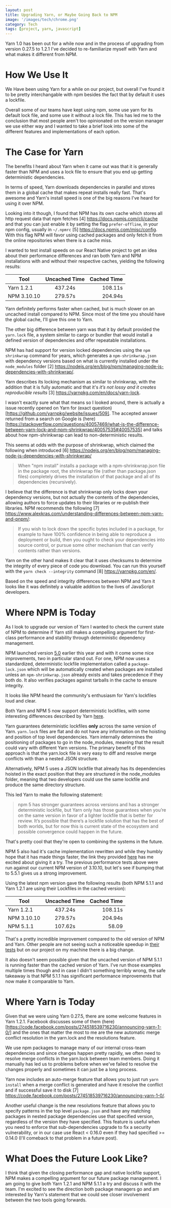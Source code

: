 ```yaml
---
layout: post
title: Upgrading Yarn, or Maybe Going Back to NPM
image: '/images/tech/chrome.png'
category: Tech
tags: [project, yarn, javascript]
---
```


Yarn 1.0 has been out for a while now and in the process of upgrading from version 0.27.5 to 1.2.1 I've decided to
re-familiarize myself with Yarn and what makes it different from NPM.

<!--halt-->

# How We Use It

We Have been using Yarn for a while on our project, but overall I've found it to be pretty interchangable with npm besides the fact that by default
it uses a lockfile.

Overall some of our teams have kept using npm, some use yarn for its default lock file, and some use it without a lock file. This has led
me to the conclusion that most people aren't too opinionated on the version manager we use either way and I wanted to take a brief look
into some of the different features and implementations of each option.

# The Case for Yarn

The benefits I heard about Yarn when it came out was that it is generally faster than NPM and uses a lock file to ensure that you end up getting deterministic dependencies.

In terms of speed, Yarn downloads dependencies in parallel and stores them in a global cache that makes repeat installs really fast. That's awesome and Yarn's install speed is one of the big
reasons I've heard for using it over NPM.

Looking into it though, I found that NPM has its own cache which stores all http request data that npm fetches [4] https://docs.npmjs.com/cli/cache and that you can just enable it by setting the flag `prefer-offline`,
in your npm config, usually in `~/.npmrc` [5] https://docs.npmjs.com/misc/config. With this flag NPM will favor using cached packages and only fetch it from the online repositories when there is a cache miss.

I wanted to test install speeds on our React Native project to get an idea about their performance differences and ran both Yarn and NPM installations with and without their respective caches, yielding
the following results:


| Tool          | Uncached Time   | Cached Time  |
| ------------- |:---------------:| ------------:|
| Yarn 1.2.1    | 437.24s         | 108.11s      |
| NPM  3.10.10  | 279.57s         | 204.94s      |

Yarn definitely performs faster when cached, but is much slower on an uncached install compared to NPM. Since most of the time you should have the global cache, I'll give this one to Yarn.

The other big difference between yarn was that it by default provided the `yarn.lock` file, a system similar to cargo or bundler that would install a defined
version of dependencies and offer repeatable installations.

NPM has had support for version locked dependencies using the `npm shrinkwrap` command for years, which generates a `npm-shrinkwrap.json`
with dependency versions based on what is currently installed under the `node_modules` folder [2] https://nodejs.org/en/blog/npm/managing-node-js-dependencies-with-shrinkwrap/.

Yarn describes its locking mechanism as similar to shrinkwrap, with the addition that it is fully automatic and that it's *it’s not lossy and it creates reproducible results* [3] https://yarnpkg.com/en/docs/yarn-lock.

I wasn't exactly sure what that means so I looked around, there is actually a issue recently opened on Yarn for (exact question)[https://github.com/yarnpkg/website/issues/509]. The accepted answer returned from
a search on Google is (here)[https://stackoverflow.com/questions/40057469/what-is-the-difference-between-yarn-lock-and-npm-shrinkwrap/40057535#40057535] and talks about how npm-shrinkwrap can lead to non-deterministic results.

This seems at odds with the purpose of shrinkwrap, which claimed the following when introduced [6] https://nodejs.org/en/blog/npm/managing-node-js-dependencies-with-shrinkwrap/

> When "npm install" installs a package with a npm-shrinkwrap.json file in the package root, the shrinkwrap file (rather than package.json files) completely drives the installation of that package and all of its dependencies (recursively).

I believe that the difference is that shrinkwrap only locks down your dependency versions, but not actually the contents of the dependencies, allowing authors to force updates to their libraries or re-publish
their libraries. NPM recommends the following [7] https://www.alexkras.com/understanding-differences-between-npm-yarn-and-pnpm/:

> If you wish to lock down the specific bytes included in a package, for example to have 100% confidence in being able to reproduce a deployment or build, then you ought to check your dependencies into source control, or pursue some other mechanism that can verify contents rather than versions.

Yarn on the other hand makes it clear that it uses checksums to determine the integrity of every piece of code you download. You can run this yourself with the `yarn check --integrity` command [8] https://yarnpkg.com/en/.

Based on the speed and integrity differences between NPM and Yarn it looks like it was definitely a valuable addition to the lives of JavaScript developers.

# Where NPM is Today

As I look to upgrade our version of Yarn I wanted to check the current state of NPM to determine if Yarn still makes a compelling argument for first-class performance and stability through deterministic dependency management.

NPM launched version [5.0](http://blog.npmjs.org/post/161081169345/v500) earlier this year and with it come some nice improvements, two in particular stand out. For one, NPM now uses a standardized, deterministic lockfile implementation called a `package-lock.json` which will be automatically created when packages are installed unless an `npm-shrinkwrap.json` already exists and takes precedence if they both do. It also verifies packages against tarballs in the cache to ensure integrity.

It looks like NPM heard the community's enthusiasm for Yarn's lockfiles loud and clear.

Both Yarn and NPM 5 now support deterministic lockfiles, with some interesting differences described by Yarn [here](https://yarnpkg.com/blog/2017/05/31/determinism/).

Yarn guarantees deterministic lockfiles **only** across the same version of Yarn. `yarn.lock` files are flat and do not have any information on the hoisting and position of top level dependencies. Yarn internally determines the positioning of packages to go in the node_modules, meaning that the result could vary with different Yarn versions. The primary benefit of this approach is that the yarn.lock file is very easy to diff and resolve merge conflicts with than a  nested JSON structure.

Alternatively, NPM 5 uses a JSON lockfile that already has its dependencies hoisted in the exact position that they are structured in the node_modules folder, meaning that two developers could use the same lockfile and produce the same directory structure.

This led Yarn to make the following statement:

> npm 5 has stronger guarantees across versions and has a stronger deterministic lockfile, but Yarn only has those guarantees when you’re on the same version in favor of a lighter lockfile that is better for review. It’s possible that there’s a lockfile solution that has the best of both worlds, but for now this is current state of the ecosystem and possible convergence could happen in the future.

That's pretty cool that they're open to combining the systems in the future.

NPM 5 also had it's cache implementation rewritten and while they humbly hope that it has made things faster, the link they provided [here](https://twitter.com/maybekatz/status/865393382260056064) has me excited about giving it a try. The previous performance tests above were run against our current NPM version of 3.10.10, but let's see if bumping that to 5.5.1 gives us a strong improvement.

Using the latest npm version gave the following results (both NPM 5.1.1 and Yarn 1.2.1 are using their Lockfiles in the cached version):

| Tool          | Uncached Time   | Cached Time  |
| ------------- |:---------------:| ------------:|
| Yarn 1.2.1    | 437.24s         | 108.11s      |
| NPM  3.10.10  | 279.57s         | 204.94s      |
| NPM  5.1.1    | 107.62s         | 58.09        |

That's a pretty incredible improvement compared to the old version of NPM and Yarn. Other people are not seeing such a noticeable speedup in [their tests](http://blog.scottlogic.com/2017/06/06/does-npm5-deprecate-yarn.html) but on our project on my machine there is a big change.

It also doesn't seem possible given that the uncached version of NPM 5.1.1 is running faster than the cached version of Yarn. I've run those examples multiple times though and in case I didn't something terribly wrong, the safe takeaway is that NPM 5.1.1 has significant performance improvements that now make it comparable to Yarn.

# Where Yarn is Today

Given that we were using Yarn 0.27.5, there are some welcome features in Yarn 1.2.1. Facebook discusses some of them (here)[https://code.facebook.com/posts/274518539716230/announcing-yarn-1-0/]
and the ones that matter the most to me are the new automatic merge conflict resolution in the yarn.lock and the resolutions feature.

We use npm packages to manage many of our internal cross-team dependencies and since changes happen pretty rapidly, we often need to resolve merge conflicts
in the yarn.lock between team members. Doing it manually has led us to problems before when we've failed to resolve the changes properly and sometimes it can just be a long process.

Yarn now includes an auto-merge feature that allows you to just run `yarn install` when a merge conflict is generated and have it resolve the conflict and if successful save it to disk [7] https://code.facebook.com/posts/274518539716230/announcing-yarn-1-0/.

Another useful change is the new resolutions feature that allows you to specify patterns in the top level `package.json` and have any matching packages in nested package dependencies use that specified version, regardless of the version they have specified. This feature is useful when you need to enforce that sub-dependencies upgrade to fix a security vulnerability, or in our case use React < 0.16.0 even if they had specified >= 0.14.0 (I'll comeback to that problem in a future post).

# What Does the Future Look Like?

I think that given the closing performance gap and native lockfile support, NPM makes a compelling argument for our future package management. I am going to give both Yarn 1.2.1 and NPM 5.1.1 a try and discuss it with the team. I'm excited to see the direction both package managers go and am interested by Yarn's statement that we could see closer involvement between the two tools going forwards.
